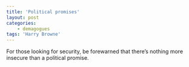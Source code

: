 ```yaml
---
title: 'Political promises'
layout: post
categories:
    - demagogues
tags: 'Harry Browne'
---
```


For those looking for security, be forewarned that there’s nothing more insecure than a political promise.
